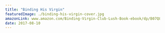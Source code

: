 ```yaml
---
title: "Binding His Virgin"
featuredImage: ./binding-his-virgin-cover.jpg
amazonLink: www.amazon.com/Binding-Virgin-Club-Lush-Book-ebook/dp/B07QL1Z24F
date: 2017-08-10
---
```


